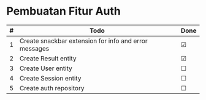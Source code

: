 # Pembuatan Fitur Auth

|#|Todo|Done|
|---|---|---|
|1|Create snackbar extension for info and error messages|&#9745;|
|2|Create Result entity |&#9745;|
|3|Create User entity |&#x2610;|
|4|Create Session entity |&#x2610;|
|5|Create auth repository|&#x2610;|


